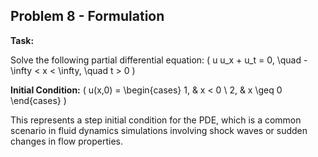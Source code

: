 ## Problem 8 - Formulation

**Task:**

Solve the following partial differential equation:
\( u u_x + u_t = 0, \quad -\infty < x < \infty, \quad t > 0 \)

**Initial Condition:**
\( u(x,0) = \begin{cases} 
1, & x < 0 \\
2, & x \geq 0 
\end{cases} \)

This represents a step initial condition for the PDE, which is a common scenario in fluid dynamics simulations involving shock waves or sudden changes in flow properties.
